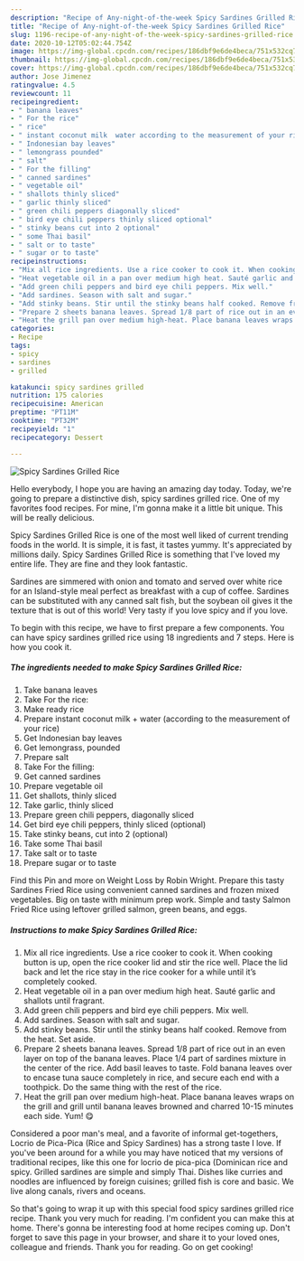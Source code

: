 ```yaml
---
description: "Recipe of Any-night-of-the-week Spicy Sardines Grilled Rice"
title: "Recipe of Any-night-of-the-week Spicy Sardines Grilled Rice"
slug: 1196-recipe-of-any-night-of-the-week-spicy-sardines-grilled-rice
date: 2020-10-12T05:02:44.754Z
image: https://img-global.cpcdn.com/recipes/186dbf9e6de4beca/751x532cq70/spicy-sardines-grilled-rice-recipe-main-photo.jpg
thumbnail: https://img-global.cpcdn.com/recipes/186dbf9e6de4beca/751x532cq70/spicy-sardines-grilled-rice-recipe-main-photo.jpg
cover: https://img-global.cpcdn.com/recipes/186dbf9e6de4beca/751x532cq70/spicy-sardines-grilled-rice-recipe-main-photo.jpg
author: Jose Jimenez
ratingvalue: 4.5
reviewcount: 11
recipeingredient:
- " banana leaves"
- " For the rice"
- " rice"
- " instant coconut milk  water according to the measurement of your rice"
- " Indonesian bay leaves"
- " lemongrass pounded"
- " salt"
- " For the filling"
- " canned sardines"
- " vegetable oil"
- " shallots thinly sliced"
- " garlic thinly sliced"
- " green chili peppers diagonally sliced"
- " bird eye chili peppers thinly sliced optional"
- " stinky beans cut into 2 optional"
- " some Thai basil"
- " salt or to taste"
- " sugar or to taste"
recipeinstructions:
- "Mix all rice ingredients. Use a rice cooker to cook it. When cooking button is up, open the rice cooker lid and stir the rice well. Place the lid back and let the rice stay in the rice cooker for a while until it’s completely cooked."
- "Heat vegetable oil in a pan over medium high heat. Sauté garlic and shallots until fragrant."
- "Add green chili peppers and bird eye chili peppers. Mix well."
- "Add sardines. Season with salt and sugar."
- "Add stinky beans. Stir until the stinky beans half cooked. Remove from the heat. Set aside."
- "Prepare 2 sheets banana leaves. Spread 1/8 part of rice out in an even layer on top of the banana leaves. Place 1/4 part of sardines mixture in the center of the rice. Add basil leaves to taste. Fold banana leaves over to encase tuna sauce completely in rice, and secure each end with a toothpick. Do the same thing with the rest of the rice."
- "Heat the grill pan over medium high-heat. Place banana leaves wraps on the grill and grill until banana leaves browned and charred 10-15 minutes each side. Yum! 😋"
categories:
- Recipe
tags:
- spicy
- sardines
- grilled

katakunci: spicy sardines grilled 
nutrition: 175 calories
recipecuisine: American
preptime: "PT11M"
cooktime: "PT32M"
recipeyield: "1"
recipecategory: Dessert

---
```



![Spicy Sardines Grilled Rice](https://img-global.cpcdn.com/recipes/186dbf9e6de4beca/751x532cq70/spicy-sardines-grilled-rice-recipe-main-photo.jpg)

Hello everybody, I hope you are having an amazing day today. Today, we're going to prepare a distinctive dish, spicy sardines grilled rice. One of my favorites food recipes. For mine, I'm gonna make it a little bit unique. This will be really delicious.

Spicy Sardines Grilled Rice is one of the most well liked of current trending foods in the world. It is simple, it is fast, it tastes yummy. It's appreciated by millions daily. Spicy Sardines Grilled Rice is something that I've loved my entire life. They are fine and they look fantastic.

Sardines are simmered with onion and tomato and served over white rice for an Island-style meal perfect as breakfast with a cup of coffee. Sardines can be substituted with any canned salt fish, but the soybean oil gives it the texture that is out of this world! Very tasty if you love spicy and if you love.


To begin with this recipe, we have to first prepare a few components. You can have spicy sardines grilled rice using 18 ingredients and 7 steps. Here is how you cook it.

<!--inarticleads1-->

##### The ingredients needed to make Spicy Sardines Grilled Rice:

1. Take  banana leaves
1. Take  For the rice:
1. Make ready  rice
1. Prepare  instant coconut milk + water (according to the measurement of your rice)
1. Get  Indonesian bay leaves
1. Get  lemongrass, pounded
1. Prepare  salt
1. Take  For the filling:
1. Get  canned sardines
1. Prepare  vegetable oil
1. Get  shallots, thinly sliced
1. Take  garlic, thinly sliced
1. Prepare  green chili peppers, diagonally sliced
1. Get  bird eye chili peppers, thinly sliced (optional)
1. Take  stinky beans, cut into 2 (optional)
1. Take  some Thai basil
1. Take  salt or to taste
1. Prepare  sugar or to taste


Find this Pin and more on Weight Loss by Robin Wright. Prepare this tasty Sardines Fried Rice using convenient canned sardines and frozen mixed vegetables. Big on taste with minimum prep work. Simple and tasty Salmon Fried Rice using leftover grilled salmon, green beans, and eggs. 

<!--inarticleads2-->

##### Instructions to make Spicy Sardines Grilled Rice:

1. Mix all rice ingredients. Use a rice cooker to cook it. When cooking button is up, open the rice cooker lid and stir the rice well. Place the lid back and let the rice stay in the rice cooker for a while until it’s completely cooked.
1. Heat vegetable oil in a pan over medium high heat. Sauté garlic and shallots until fragrant.
1. Add green chili peppers and bird eye chili peppers. Mix well.
1. Add sardines. Season with salt and sugar.
1. Add stinky beans. Stir until the stinky beans half cooked. Remove from the heat. Set aside.
1. Prepare 2 sheets banana leaves. Spread 1/8 part of rice out in an even layer on top of the banana leaves. Place 1/4 part of sardines mixture in the center of the rice. Add basil leaves to taste. Fold banana leaves over to encase tuna sauce completely in rice, and secure each end with a toothpick. Do the same thing with the rest of the rice.
1. Heat the grill pan over medium high-heat. Place banana leaves wraps on the grill and grill until banana leaves browned and charred 10-15 minutes each side. Yum! 😋


Considered a poor man&#39;s meal, and a favorite of informal get-togethers, Locrio de Pica-Pica (Rice and Spicy Sardines) has a strong taste I love. If you&#39;ve been around for a while you may have noticed that my versions of traditional recipes, like this one for locrio de pica-pica (Dominican rice and spicy. Grilled sardines are simple and simply Thai. Dishes like curries and noodles are influenced by foreign cuisines; grilled fish is core and basic. We live along canals, rivers and oceans. 

So that's going to wrap it up with this special food spicy sardines grilled rice recipe. Thank you very much for reading. I'm confident you can make this at home. There's gonna be interesting food at home recipes coming up. Don't forget to save this page in your browser, and share it to your loved ones, colleague and friends. Thank you for reading. Go on get cooking!
